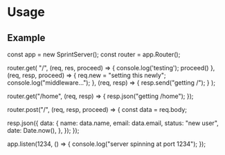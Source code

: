 # Usage

## Example

const app = new SprintServer();
const router = app.Router();

router.get(
  "/",
  (req, res, proceed) => {
    console.log('testing');
    proceed()
  },
  (req, resp, proceed) => {
    req.new = "setting this newly";
    console.log("middleware...");
  },
  (req, resp) => {
    resp.send("getting /");
  }
);

router.get("/home", (req, resp) => {
  resp.json("getting /home");
});

router.post("/", (req, resp, proceed) => {
  const data = req.body;

  resp.json({
    data: {
      name: data.name,
      email: data.email,
      status: "new user",
      date: Date.now(),
    },
  });
});

app.listen(1234, () => {
  console.log("server spinning at port 1234");
});
